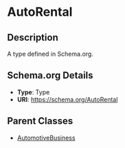 # AutoRental

## Description
A type defined in Schema.org.

## Schema.org Details
- **Type**: Type
- **URI**: https://schema.org/AutoRental

## Parent Classes
- [AutomotiveBusiness](../AutomotiveBusiness.md)

